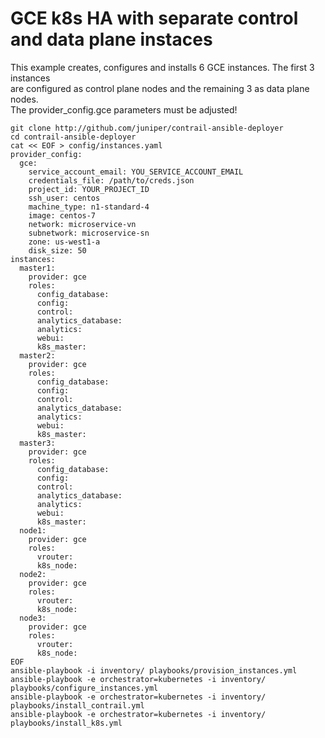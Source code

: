 # GCE k8s HA with separate control and data plane instaces
This example creates, configures and installs  6 GCE instances. The first 3 instances    
are configured as control plane nodes and the remaining 3 as data plane nodes.    
The provider_config.gce parameters must be adjusted!     
```
git clone http://github.com/juniper/contrail-ansible-deployer
cd contrail-ansible-deployer
cat << EOF > config/instances.yaml
provider_config:
  gce:
    service_account_email: YOU_SERVICE_ACCOUNT_EMAIL
    credentials_file: /path/to/creds.json
    project_id: YOUR_PROJECT_ID
    ssh_user: centos
    machine_type: n1-standard-4
    image: centos-7
    network: microservice-vn
    subnetwork: microservice-sn
    zone: us-west1-a
    disk_size: 50
instances:
  master1:
    provider: gce
    roles:
      config_database:
      config:
      control:
      analytics_database:
      analytics:
      webui:
      k8s_master:
  master2:
    provider: gce
    roles:
      config_database:
      config:
      control:
      analytics_database:
      analytics:
      webui:
      k8s_master:
  master3:
    provider: gce
    roles:
      config_database:
      config:
      control:
      analytics_database:
      analytics:
      webui:
      k8s_master:
  node1:
    provider: gce
    roles:
      vrouter:
      k8s_node:
  node2:
    provider: gce
    roles:
      vrouter:
      k8s_node:
  node3:
    provider: gce
    roles:
      vrouter:
      k8s_node:
EOF
ansible-playbook -i inventory/ playbooks/provision_instances.yml
ansible-playbook -e orchestrator=kubernetes -i inventory/ playbooks/configure_instances.yml
ansible-playbook -e orchestrator=kubernetes -i inventory/ playbooks/install_contrail.yml
ansible-playbook -e orchestrator=kubernetes -i inventory/ playbooks/install_k8s.yml
```
